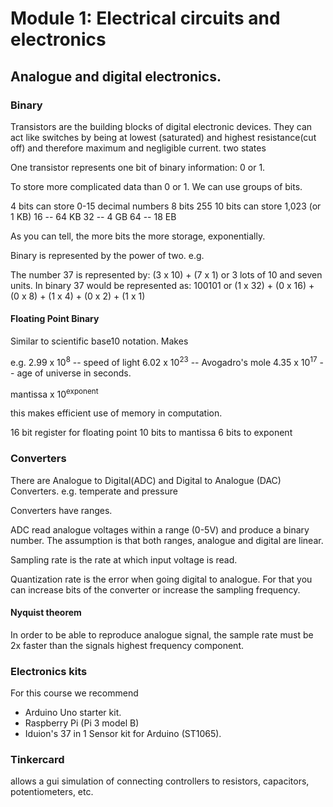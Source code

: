 # Module 1: Electrical circuits and electronics

## Analogue and digital electronics.

### Binary

Transistors are the building blocks of digital electronic devices.  They
can act like switches by being at lowest (saturated) and highest resistance(cut off) and therefore maximum and negligible current. two states

One transistor represents one bit of binary information: 0 or 1.

To store more complicated data than 0 or 1.  We can use groups of bits.

4 bits can store 0-15 decimal numbers
8 bits 255
10 bits can store 1,023 (or 1 KB)
16 -- 64 KB
32 -- 4 GB
64 -- 18 EB

As you can tell, the more bits the more storage, exponentially.

Binary is represented by the power of two.
e.g.

The number 37 is represented by: (3 x 10) + (7 x 1) or 3 lots of 10 and seven units.
In binary 37 would be represented as: 100101 or (1 x 32) + (0 x 16) + (0 x 8) + (1 x 4) + (0 x 2) + (1 x 1)


#### Floating Point Binary

Similar to scientific base10 notation.  Makes 

e.g. 
2.99 x 10<sup>8</sup> -- speed of light
6.02 x 10<sup>23</sup> -- Avogadro's mole
4.35 x 10<sup>17</sup> -- age of universe in seconds.

mantissa x 10<sup>exponent</sup>

this makes efficient use of memory in computation.

16 bit register for floating point
10 bits to mantissa 6 bits to exponent


### Converters

There are Analogue to Digital(ADC) and Digital to Analogue (DAC) Converters. e.g. temperate and pressure

Converters have ranges.  

ADC read analogue voltages within a range (0-5V) and produce a binary number.  The assumption is that
both ranges, analogue and digital are linear.

Sampling rate is the rate at which input voltage is read.

Quantization rate is the error when going digital to analogue.  For that you can
increase bits of the converter or increase the sampling frequency.

#### Nyquist theorem

In order to be able to reproduce analogue signal, the sample rate must be 2x faster than the signals highest frequency component.

### Electronics kits
For this course we recommend
- Arduino Uno starter kit.  
- Raspberry Pi (Pi 3 model B)
- Iduion's 37 in 1 Sensor kit for Arduino (ST1065).


### Tinkercard

allows a gui simulation of connecting controllers to resistors, capacitors, potentiometers, etc.


































